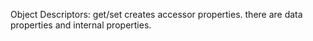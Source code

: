 Object Descriptors:
get/set creates accessor properties.
there are data properties and internal properties.
